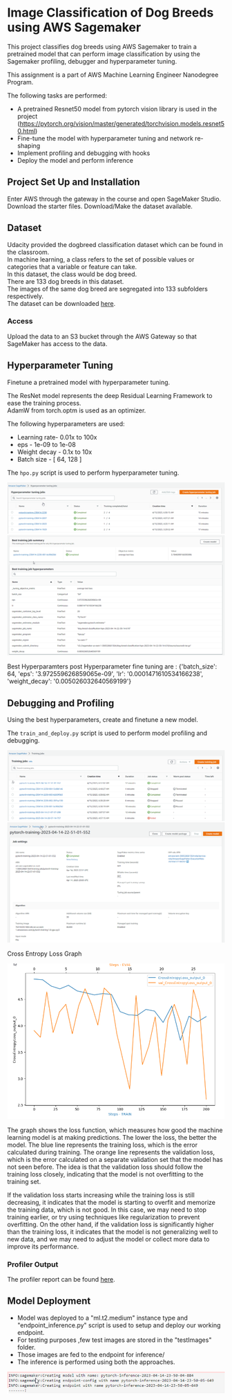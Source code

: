 # Image Classification of Dog Breeds using AWS Sagemaker

This project classifies dog breeds using AWS Sagemaker to train a pretrained model that can perform image classification by using the Sagemaker profiling, debugger and hyperparameter tuning.

This assignment is a part of AWS Machine Learning Engineer Nanodegree Program.

The following tasks are performed:
 - A pretrained Resnet50 model from pytorch vision library is used in the project (https://pytorch.org/vision/master/generated/torchvision.models.resnet50.html)
 - Fine-tune the model with hyperparameter tuning and network re-shaping
 - Implement profiling and debugging with hooks
 - Deploy the model and perform inference

## Project Set Up and Installation

Enter AWS through the gateway in the course and open SageMaker Studio. 
Download the starter files.
Download/Make the dataset available. 

## Dataset

Udacity provided the dogbreed classification dataset which can be found in the classroom.\
In machine learning, a class refers to the set of possible values or categories that a variable or feature can take.\
In this dataset, the class would be dog breed.\
There are 133 dog breeds in this dataset.\
The images of the same dog breed are segregated into 133 subfolders respectively.\
The dataset can be downloaded [here](https://s3-us-west-1.amazonaws.com/udacity-aind/dog-project/dogImages.zip).

### Access

Upload the data to an S3 bucket through the AWS Gateway so that SageMaker has access to the data. 

## Hyperparameter Tuning

Finetune a pretrained model with hyperparameter tuning.

The ResNet model represents the deep Residual Learning Framework to ease the training process.\
AdamW from torch.optm is used as an optimizer.

The following hyperparameters are used:
 - Learning rate- 0.01x to 100x
 - eps - 1e-09 to 1e-08
 - Weight decay - 0.1x to 10x
 - Batch size - [ 64, 128 ]

The `hpo.py` script is used to perform hyperparameter tuning.

![Hyperparameters tuning jobs](Snapshots/Hyperparameter%20tuning%20jobs.png "Hyperparameters tuning jobs") 
![Best training job hyperparameters](Snapshots/Hyperparameter%20Tuning%20Jobs_best.png "Best training job hyperparameters")

Best Hyperparamters post Hyperparameter fine tuning are : 
 {'batch_size': 64, 'eps': '3.972559626859065e-09', 'lr': '0.0001471610534166238', 'weight_decay': '0.005026032640569199'}

## Debugging and Profiling

Using the best hyperparameters, create and finetune a new model.

The `train_and_deploy.py` script is used to perform model profiling and debugging.

![training jobs](Snapshots/training%20jobs.png "training jobs") 
![training jobs_final](Snapshots/training%20jobs_final.png "training jobs_final")

Cross Entropy Loss Graph

![Cross Entropy Loss](Snapshots/Cross%20Entrophy%20Loss%20Graph.png "Cross Entropy Loss")

The graph shows the loss function, which measures how good the machine learning model is at making predictions. The lower the loss, the better the model. The blue line represents the training loss, which is the error calculated during training. The orange line represents the validation loss, which is the error calculated on a separate validation set that the model has not seen before. The idea is that the validation loss should follow the training loss closely, indicating that the model is not overfitting to the training set.

If the validation loss starts increasing while the training loss is still decreasing, it indicates that the model is starting to overfit and memorize the training data, which is not good. In this case, we may need to stop training earlier, or try using techniques like regularization to prevent overfitting. On the other hand, if the validation loss is significantly higher than the training loss, it indicates that the model is not generalizing well to new data, and we may need to adjust the model or collect more data to improve its performance.


### Profiler Output

The profiler report can be found [here](profiler_report/profiler-output/profiler-report.html).




## Model Deployment
- Model was deployed to a "ml.t2.medium" instance type and "endpoint_inference.py" script is used to setup and deploy our working endpoint.
- For testing purposes ,few test images are stored in the "testImages" folder.
- Those images are fed to the endpoint for inference/
- The inference is performed using both the approaches. 

![End Point Deployment](Snapshots/Initialise%20End%20Point.png "End Point")


